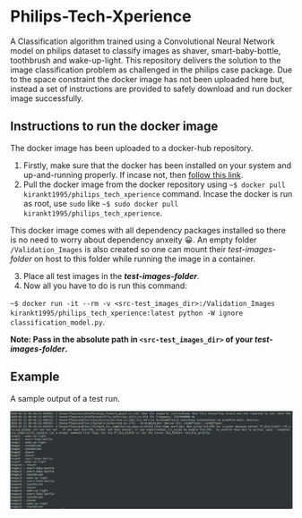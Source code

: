 # Philips-Tech-Xperience
A Classification algorithm trained using a Convolutional Neural Network model on philips dataset to classify images as shaver, smart-baby-bottle, toothbrush and wake-up-light.
This repository delivers the solution to the image classification problem as challenged in the philips case package. Due to the space constraint the docker image has not been uploaded here but, instead a set of instructions are provided to safely download and run docker image successfully.

## Instructions to run the docker image
The docker image has been uploaded to a docker-hub repository.

1. Firstly, make sure that the docker has been installed on your system and up-and-running properly. If incase not, then [follow this link](https://docs.docker.com/install/linux/docker-ce/ubuntu/).
2. Pull the docker image from the docker repository using `~$ docker pull kirankt1995/philips_tech_xperience` command. Incase the docker is run as root, use `sudo` like `~$ sudo docker pull kirankt1995/philips_tech_xperience`.

This docker image comes with all dependency packages installed so there is no need to worry about dependency anxeity :grinning:. An empty folder `/Validation_Images` is also created so one can mount their _test-images-folder_ on host to this folder while running the image in a container.

3. Place all test images in the **_test-images-folder_**. 
4. Now all you have to do is run this command:

`~$ docker run -it --rm -v <src-test_images_dir>:/Validation_Images kirankt1995/philips_tech_xperience:latest python -W ignore classification_model.py`.
 
**Note: Pass in the absolute path in `<src-test_images_dir>` of your _test-images-folder_.**

## Example
A sample output of a test run.

![alt text](https://github.com/Kiran-kkt/Philips-Tech-Xperience/blob/master/sample%20test%20output.png "Sample Test Output")
